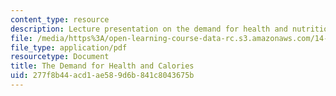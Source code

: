 ```yaml
---
content_type: resource
description: Lecture presentation on the demand for health and nutrition.
file: /media/https%3A/open-learning-course-data-rc.s3.amazonaws.com/14-771-development-economics-microeconomic-issues-and-policy-models-fall-2008/277f8b44acd1ae589d6b841c8043675b_lec3.pdf
file_type: application/pdf
resourcetype: Document
title: The Demand for Health and Calories
uid: 277f8b44-acd1-ae58-9d6b-841c8043675b
---
```

